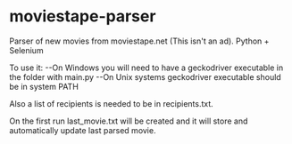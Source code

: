 # moviestape-parser
Parser of new movies from moviestape.net (This isn't an ad). Python + Selenium

To use it:
--On Windows you will need to have a geckodriver executable in the folder with main.py
--On Unix systems geckodriver executable should be in system PATH

Also a list of recipients is needed to be in recipients.txt.

On the first run last_movie.txt will be created and it will store and automatically update last parsed movie.
